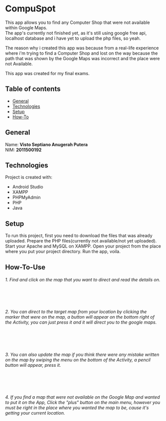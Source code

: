 # CompuSpot

This app allows you to find any Computer Shop that were not available within Google Maps.<br>
The app's currently not finished yet, as it's still using google free api, localhost database and i have yet to upload the php files, so yeah.

The reason why i created this app was because from a real-life experience where i'm trying to find a Computer Shop and lost on the way because the path that was shown by the Google Maps was incorrect and the place were not Available.

This app was created for my final exams.

## Table of contents
* [General](#general)
* [Technologies](#technologies)
* [Setup](#setup)
* [How-To](#how-to)

## General
Name: **Visto Septiano Anugerah Putera<br>**
NIM: **2011500192**

## Technologies
Project is created with:
* Android Studio
* XAMPP
* PHPMyAdmin
* PHP
* Java
	
## Setup
To run this project, first you need to download the files that was already uploaded.
Prepare the PHP files(currently not available/not yet uploaded).
Start your Apache and MySQL on XAMPP.
Open your project from the place where you put your project directory.
Run the app, voila.

## How-To-Use

###### 1.  Find and click on the map that you want to direct and read the details on.<br>

<br><br>
###### 2.  You can direct to the target map from your location by clicking the marker that were on the map, a button will appear on the bottom right of the Activity, you can just press it and it will direct you to the google maps.

<br><br>

###### 3.  You can also update the map if you think there were any mistake written on the map by swiping the menu on the bottom of the Activity, a pencil button will appear, press it.

<br><br>

###### 4.  If you find a map that were not available on the Google Map and wanted to put it on the App, Click the "plus" button on the main menu, however you must be right in the place where you wanted the map to be, cause it's getting your current location.
